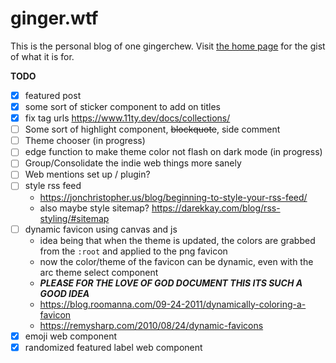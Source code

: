 # ginger.wtf

This is the personal blog of one gingerchew. Visit [the home page](https://ginger.wtf) for the gist of what it is for.

**TODO**

- [x] featured post
- [x] some sort of sticker component to add on titles
- [x] fix tag urls https://www.11ty.dev/docs/collections/
- [ ] Some sort of highlight component, ~~blockquote~~, side comment
- [ ] Theme chooser (in progress)
- [ ] edge function to make theme color not flash on dark mode (in progress)
- [ ] Group/Consolidate the indie web things more sanely
- [ ] Web mentions set up / plugin?
- [ ] style rss feed
    - https://jonchristopher.us/blog/beginning-to-style-your-rss-feed/
    - also maybe style sitemap? https://darekkay.com/blog/rss-styling/#sitemap
- [ ] dynamic favicon using canvas and js
    - idea being that when the theme is updated, the colors are grabbed from the `:root` and applied to the png favicon
    - now the color/theme of the favicon can be dynamic, even with the arc theme select component
    - *__PLEASE FOR THE LOVE OF GOD DOCUMENT THIS ITS SUCH A GOOD IDEA__*
    - https://blog.roomanna.com/09-24-2011/dynamically-coloring-a-favicon
    - https://remysharp.com/2010/08/24/dynamic-favicons
- [x] emoji web component
- [x] randomized featured label web component